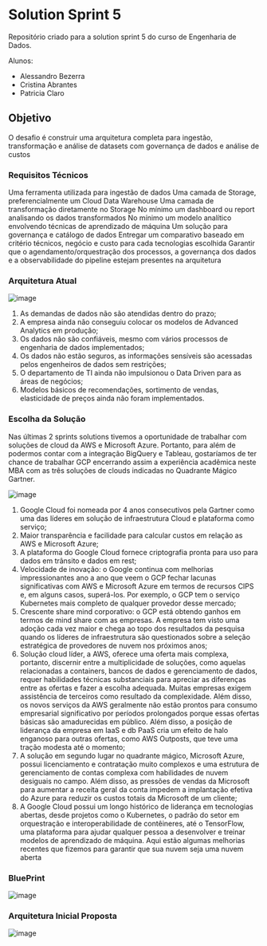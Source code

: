 # Solution Sprint 5

Repositório criado para a solution sprint 5 do curso de Engenharia de Dados. 

Alunos:
* Alessandro Bezerra
* Cristina Abrantes
* Patricia Claro


## Objetivo
O desafio é construir uma arquitetura completa para ingestão, transformação e análise de datasets com governança de dados e análise de custos

### Requisitos Técnicos

Uma ferramenta  utilizada para ingestão de dados
Uma camada de Storage, preferencialmente um Cloud Data Warehouse
Uma camada de transformação diretamente no Storage
No mínimo um dashboard ou report analisando os dados transformados
No mínimo um modelo analítico envolvendo técnicas de aprendizado de máquina
Um solução para governança e catálogo de dados
Entregar um comparativo baseado em critério técnicos, negócio e custo para cada tecnologias escolhida
Garantir que o agendamento/orquestração dos processos, a governança dos dados e a observabilidade do pipeline estejam presentes na arquitetura


### Arquitetura Atual

![image](https://user-images.githubusercontent.com/97312034/174391753-e55b2f0f-76f0-4aef-b748-3f39217e91cc.png)

1. As demandas de dados não são atendidas dentro do prazo;
2. A empresa ainda não conseguiu colocar os modelos de Advanced Analytics em produção;
3. Os dados não são confiáveis, mesmo com vários processos de engenharia de dados implementados;
4. Os dados não estão seguros, as informações sensíveis são acessadas pelos engenheiros de dados sem restrições;
5. O departamento de TI ainda não impulsionou o Data Driven para as áreas de negócios;
6. Modelos básicos de recomendações, sortimento de vendas, elasticidade de preços ainda não foram implementados.  


### Escolha da Solução

Nas últimas 2 sprints solutions tivemos a oportunidade de trabalhar com soluções de cloud da AWS e Microsoft Azure. 
Portanto, para além de podermos contar com a integração BigQuery e Tableau, gostaríamos de ter chance de trabalhar GCP encerrando assim a experiência acadêmica neste MBA com as três soluções de clouds indicadas no Quadrante Mágico  Gartner. 

![image](https://user-images.githubusercontent.com/97312034/174391925-f7b4c98a-b287-4b4a-a955-d71cfdf6db11.png)


1. Google Cloud foi nomeada por 4 anos consecutivos pela Gartner como uma das líderes em solução de infraestrutura Cloud e plataforma como serviço;
2. Maior transparência e facilidade para calcular custos em relação as AWS e Microsoft Azure;
3. A plataforma do Google Cloud fornece criptografia pronta para uso para dados em trânsito e dados em rest;
4. Velocidade de inovação: o Google continua com melhorias impressionantes ano a ano que veem o GCP fechar lacunas significativas com AWS e Microsoft Azure em termos de recursos CIPS e, em alguns casos, superá-los. Por exemplo, o GCP tem o serviço Kubernetes mais completo de qualquer provedor desse mercado;
5. Crescente share mind corporativo: o GCP está obtendo ganhos em termos de mind share com as empresas. A empresa tem visto uma adoção cada vez maior e chega ao topo dos resultados da pesquisa quando os líderes de infraestrutura são questionados sobre a seleção estratégica de provedores de nuvem nos próximos anos;
6. Solução cloud líder, a AWS, oferece uma oferta mais complexa, portanto, discernir entre a multiplicidade de soluções, como aquelas relacionadas a containers, bancos de dados e gerenciamento de dados, requer habilidades técnicas substanciais para apreciar as diferenças entre as ofertas e fazer a escolha adequada. Muitas empresas exigem assistência de terceiros como resultado da complexidade. Além disso, os novos serviços da AWS geralmente não estão prontos para consumo empresarial significativo por períodos prolongados porque essas ofertas básicas são amadurecidas em público. Além disso, a posição de liderança da empresa em IaaS e db PaaS cria um efeito de halo enganoso para outras ofertas, como AWS Outposts, que teve uma tração modesta até o momento;
7. A solução em segundo lugar no quadrante mágico, Microsoft Azure, possui licenciamento e contratação muito complexos e uma estrutura de gerenciamento de contas complexa com habilidades de nuvem desiguais no campo. Além disso, as pressões de vendas da Microsoft para aumentar a receita geral da conta impedem a implantação efetiva do Azure para reduzir os custos totais da Microsoft de um cliente;
8. A Google Cloud possui um longo histórico de liderança em tecnologias abertas, desde projetos como o Kubernetes, o padrão do setor em orquestração e interoperabilidade de contêineres, até o TensorFlow, uma plataforma para ajudar qualquer pessoa a desenvolver e treinar modelos de aprendizado de máquina. Aqui estão algumas melhorias recentes que fizemos para garantir que sua nuvem seja uma nuvem aberta


### BluePrint

![image](https://user-images.githubusercontent.com/97312034/174392036-42be14d2-884a-4fdb-8518-4851c277c9d4.png)


### Arquitetura Inicial Proposta

![image](https://user-images.githubusercontent.com/97312034/174392098-10080083-0f0f-4ff5-ab06-73e4d9e72c10.png)


